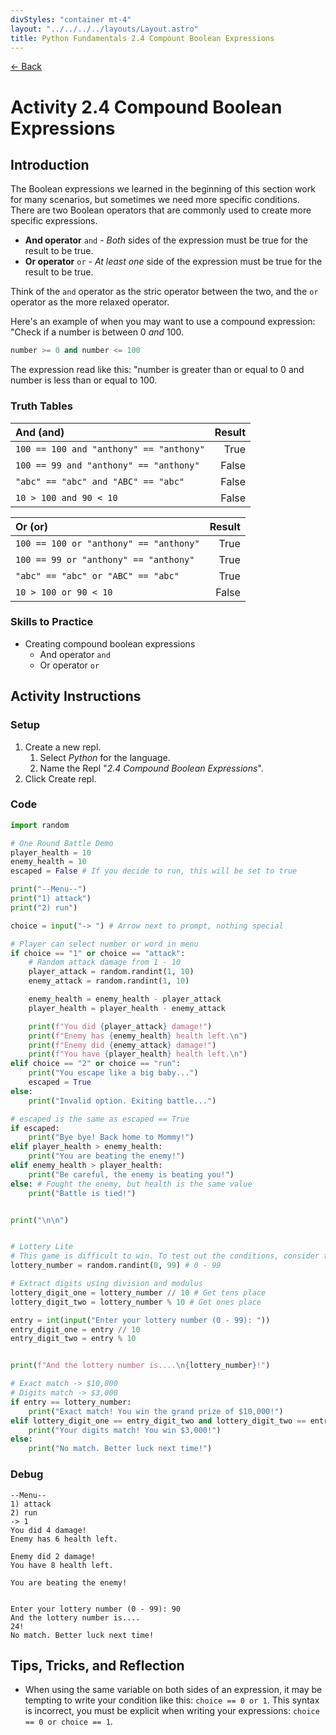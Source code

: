 ```yaml
---
divStyles: "container mt-4"
layout: "../../../../layouts/Layout.astro"
title: Python Fundamentals 2.4 Compount Boolean Expressions
---
```


[← Back](/courses/python-fundamentals/)

# Activity 2.4 Compound Boolean Expressions

## Introduction

The Boolean expressions we learned in the beginning of this section work for many scenarios, but sometimes we need more specific conditions. There are two Boolean operators that are commonly used to create more specific expressions.

- **And operator** `and` - _Both_ sides of the expression must be true for the result to be true.
- **Or operator** `or` - _At least one_ side of the expression must be true for the result to be true.

Think of the `and` operator as the stric operator between the two, and the `or` operator as the more relaxed operator.

Here's an example of when you may want to use a compound expression: "Check if a number is between 0 _and_ 100.

```python
number >= 0 and number <= 100
```

The expression read like this: "number is greater than or equal to 0 and number is less than or equal to 100.

### Truth Tables

| **And (and)**                           | **Result** |
| :-------------------------------------- | ---------: |
| `100 == 100 and "anthony" == "anthony"` |       True |
| `100 == 99 and "anthony" == "anthony"`  |      False |
| `"abc" == "abc" and "ABC" == "abc"`     |      False |
| `10 > 100 and 90 < 10`                  |      False |

| **Or (or)**                            | **Result** |
| :------------------------------------- | ---------: |
| `100 == 100 or "anthony" == "anthony"` |       True |
| `100 == 99 or "anthony" == "anthony"`  |       True |
| `"abc" == "abc" or "ABC" == "abc"`     |       True |
| `10 > 100 or 90 < 10`                  |      False |

### Skills to Practice

- Creating compound boolean expressions
  - And operator `and`
  - Or operator `or`

## Activity Instructions

### Setup

1. Create a new repl.
   1. Select _Python_ for the language.
   2. Name the Repl "_2.4 Compound Boolean Expressions_".
2. Click Create repl.

### Code

```python
import random

# One Round Battle Demo
player_health = 10
enemy_health = 10
escaped = False # If you decide to run, this will be set to true

print("--Menu--")
print("1) attack")
print("2) run")

choice = input("-> ") # Arrow next to prompt, nothing special

# Player can select number or word in menu
if choice == "1" or choice == "attack":
    # Random attack damage from 1 - 10
    player_attack = random.randint(1, 10)
    enemy_attack = random.randint(1, 10)

    enemy_health = enemy_health - player_attack
    player_health = player_health - enemy_attack

    print(f"You did {player_attack} damage!")
    print(f"Enemy has {enemy_health} health left.\n")
    print(f"Enemy did {enemy_attack} damage!")
    print(f"You have {player_health} health left.\n")
elif choice == "2" or choice == "run":
    print("You escape like a big baby...")
    escaped = True
else:
    print("Invalid option. Exiting battle...")

# escaped is the same as escaped == True
if escaped:
    print("Bye bye! Back home to Mommy!")
elif player_health > enemy_health:
    print("You are beating the enemy!")
elif enemy_health > player_health:
    print("Be careful, the enemy is beating you!")
else: # Fought the enemy, but health is the same value
    print("Battle is tied!")


print("\n\n")


# Lottery Lite
# This game is difficult to win. To test out the conditions, consider temporarily lowering the range.
lottery_number = random.randint(0, 99) # 0 - 99

# Extract digits using division and modulus
lottery_digit_one = lottery_number // 10 # Get tens place
lottery_digit_two = lottery_number % 10 # Get ones place

entry = int(input("Enter your lottery number (0 - 99): "))
entry_digit_one = entry // 10
entry_digit_two = entry % 10


print(f"And the lottery number is....\n{lottery_number}!")

# Exact match -> $10,000
# Digits match -> $3,000
if entry == lottery_number:
    print("Exact match! You win the grand prize of $10,000!")
elif lottery_digit_one == entry_digit_two and lottery_digit_two == entry_digit_one:
    print("Your digits match! You win $3,000!")
else:
    print("No match. Better luck next time!")
```

### Debug

```
--Menu--
1) attack
2) run
-> 1
You did 4 damage!
Enemy has 6 health left.

Enemy did 2 damage!
You have 8 health left.

You are beating the enemy!


Enter your lottery number (0 - 99): 90
And the lottery number is....
24!
No match. Better luck next time!
```

## Tips, Tricks, and Reflection

- When using the same variable on both sides of an expression, it may be tempting to write your condition like this: `choice == 0 or 1`. This syntax is incorrect, you must be explicit when writing your expressions: `choice == 0 or choice == 1`.
